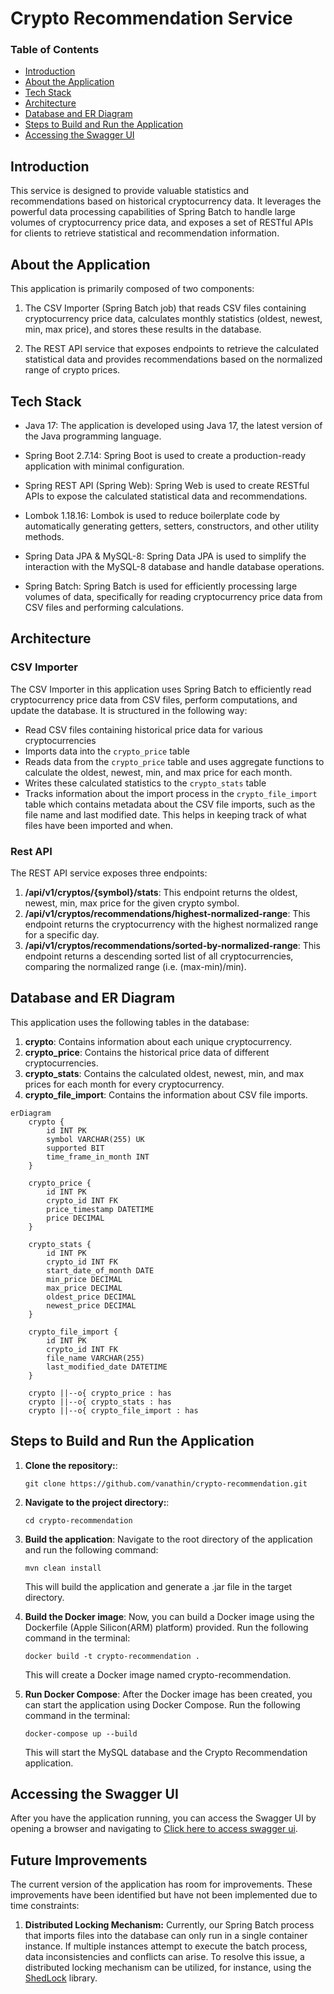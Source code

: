 # Crypto Recommendation Service

### Table of Contents
- [Introduction](#introduction)
- [About the Application](#about-the-application)
- [Tech Stack](#tech-stack)
- [Architecture](#architecture)
- [Database and ER Diagram](#database-and-er-diagram)
- [Steps to Build and Run the Application](#steps-to-build-and-run-the-application)
- [Accessing the Swagger UI](#accessing-the-swagger-ui)

## Introduction

This service is designed to provide valuable statistics and recommendations based on historical cryptocurrency data. It leverages the powerful data processing capabilities of Spring Batch to handle large volumes of cryptocurrency price data, and exposes a set of RESTful APIs for clients to retrieve statistical and recommendation information.

## About the Application

This application is primarily composed of two components:

1. The CSV Importer (Spring Batch job) that reads CSV files containing cryptocurrency price data, calculates monthly statistics (oldest, newest, min, max price), and stores these results in the database.

2. The REST API service that exposes endpoints to retrieve the calculated statistical data and provides recommendations based on the normalized range of crypto prices.

## Tech Stack

- Java 17: The application is developed using Java 17, the latest version of the Java programming language.

- Spring Boot 2.7.14: Spring Boot is used to create a production-ready application with minimal configuration.

- Spring REST API (Spring Web): Spring Web is used to create RESTful APIs to expose the calculated statistical data and recommendations.

- Lombok 1.18.16: Lombok is used to reduce boilerplate code by automatically generating getters, setters, constructors, and other utility methods.

- Spring Data JPA & MySQL-8: Spring Data JPA is used to simplify the interaction with the MySQL-8 database and handle database operations.

- Spring Batch: Spring Batch is used for efficiently processing large volumes of data, specifically for reading cryptocurrency price data from CSV files and performing calculations.

## Architecture

### CSV Importer

The CSV Importer in this application uses Spring Batch to efficiently read cryptocurrency price data from CSV files, perform computations, and update the database. It is structured in the following way:

- Read CSV files containing historical price data for various cryptocurrencies
- Imports data into the `crypto_price` table
- Reads data from the `crypto_price` table and uses aggregate functions to calculate the oldest, newest, min, and max price for each month.
- Writes these calculated statistics to the `crypto_stats` table
- Tracks information about the import process in the `crypto_file_import` table which contains metadata about the CSV file imports, such as the file name and last modified date. This helps in keeping track of what files have been imported and when.

### Rest API

The REST API service exposes three endpoints:

1. **/api/v1/cryptos/{symbol}/stats**: This endpoint returns the oldest, newest, min, max price for the given crypto symbol.
2. **/api/v1/cryptos/recommendations/highest-normalized-range**: This endpoint returns the cryptocurrency with the highest normalized range for a specific day.
3. **/api/v1/cryptos/recommendations/sorted-by-normalized-range**: This endpoint returns a descending sorted list of all cryptocurrencies, comparing the normalized range (i.e. (max-min)/min).

## Database and ER Diagram

This application uses the following tables in the database:

1. **crypto**: Contains information about each unique cryptocurrency.
2. **crypto_price**: Contains the historical price data of different cryptocurrencies.
3. **crypto_stats**: Contains the calculated oldest, newest, min, and max prices for each month for every cryptocurrency.
4. **crypto_file_import**: Contains the information about CSV file imports.

```mermaid
erDiagram
    crypto {
        id INT PK
        symbol VARCHAR(255) UK
        supported BIT
        time_frame_in_month INT
    }
    
    crypto_price {
        id INT PK
        crypto_id INT FK
        price_timestamp DATETIME
        price DECIMAL
    }
    
    crypto_stats {
        id INT PK
        crypto_id INT FK
        start_date_of_month DATE
        min_price DECIMAL
        max_price DECIMAL
        oldest_price DECIMAL
        newest_price DECIMAL
    }
    
    crypto_file_import {
        id INT PK
        crypto_id INT FK
        file_name VARCHAR(255)
        last_modified_date DATETIME
    }

    crypto ||--o{ crypto_price : has
    crypto ||--o{ crypto_stats : has
    crypto ||--o{ crypto_file_import : has
```

## Steps to Build and Run the Application

1. **Clone the repository:**:
   ```
   git clone https://github.com/vanathin/crypto-recommendation.git
   ```
   
2. **Navigate to the project directory:**:
   ```
   cd crypto-recommendation
   ```
   
3. **Build the application**:
   Navigate to the root directory of the application and run the following command:
    ```
    mvn clean install
    ```
   This will build the application and generate a .jar file in the target directory.

4. **Build the Docker image**:
   Now, you can build a Docker image using the Dockerfile (Apple Silicon(ARM) platform) provided. Run the following command in the terminal:
    ```
    docker build -t crypto-recommendation .
    ```
   This will create a Docker image named crypto-recommendation.

5. **Run Docker Compose**:
   After the Docker image has been created, you can start the application using Docker Compose. Run the following command in the terminal:
    ```
    docker-compose up --build
    ```
   This will start the MySQL database and the Crypto Recommendation application.

## Accessing the Swagger UI

After you have the application running, you can access the Swagger UI by opening a browser and navigating to [Click here to access swagger ui](http://localhost:8080/swagger-ui/index.html#/).

## Future Improvements

The current version of the application has room for improvements. These improvements have been identified but have not been implemented due to time constraints:

1. **Distributed Locking Mechanism:** Currently, our Spring Batch process that imports files into the database can only run in a single container instance. If multiple instances attempt to execute the batch process, data inconsistencies and conflicts can arise. To resolve this issue, a distributed locking mechanism can be utilized, for instance, using the [ShedLock](https://github.com/lukas-krecan/ShedLock) library.